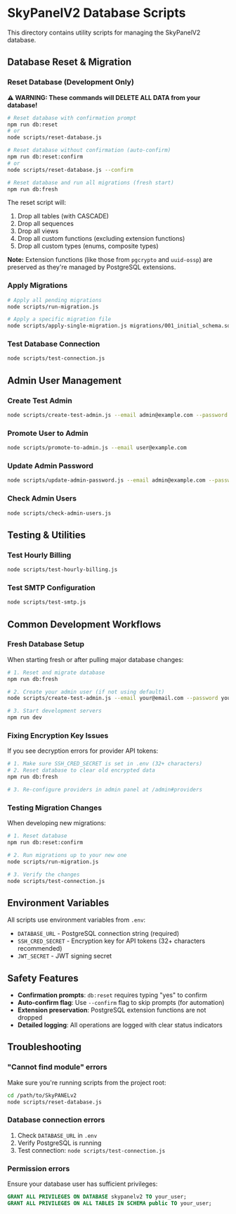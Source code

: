 # SkyPanelV2 Database Scripts

This directory contains utility scripts for managing the SkyPanelV2 database.

## Database Reset & Migration

### Reset Database (Development Only)

**⚠️ WARNING: These commands will DELETE ALL DATA from your database!**

```bash
# Reset database with confirmation prompt
npm run db:reset
# or
node scripts/reset-database.js

# Reset database without confirmation (auto-confirm)
npm run db:reset:confirm
# or
node scripts/reset-database.js --confirm

# Reset database and run all migrations (fresh start)
npm run db:fresh
```

The reset script will:
1. Drop all tables (with CASCADE)
2. Drop all sequences
3. Drop all views
4. Drop all custom functions (excluding extension functions)
5. Drop all custom types (enums, composite types)

**Note:** Extension functions (like those from `pgcrypto` and `uuid-ossp`) are preserved as they're managed by PostgreSQL extensions.

### Apply Migrations

```bash
# Apply all pending migrations
node scripts/run-migration.js

# Apply a specific migration file
node scripts/apply-single-migration.js migrations/001_initial_schema.sql
```

### Test Database Connection

```bash
node scripts/test-connection.js
```

## Admin User Management

### Create Test Admin

```bash
node scripts/create-test-admin.js --email admin@example.com --password admin123
```

### Promote User to Admin

```bash
node scripts/promote-to-admin.js --email user@example.com
```

### Update Admin Password

```bash
node scripts/update-admin-password.js --email admin@example.com --password newpassword123
```

### Check Admin Users

```bash
node scripts/check-admin-users.js
```

## Testing & Utilities

### Test Hourly Billing

```bash
node scripts/test-hourly-billing.js
```

### Test SMTP Configuration

```bash
node scripts/test-smtp.js
```

## Common Development Workflows

### Fresh Database Setup

When starting fresh or after pulling major database changes:

```bash
# 1. Reset and migrate database
npm run db:fresh

# 2. Create your admin user (if not using default)
node scripts/create-test-admin.js --email your@email.com --password yourpassword

# 3. Start development servers
npm run dev
```

### Fixing Encryption Key Issues

If you see decryption errors for provider API tokens:

```bash
# 1. Make sure SSH_CRED_SECRET is set in .env (32+ characters)
# 2. Reset database to clear old encrypted data
npm run db:fresh

# 3. Re-configure providers in admin panel at /admin#providers
```

### Testing Migration Changes

When developing new migrations:

```bash
# 1. Reset database
npm run db:reset:confirm

# 2. Run migrations up to your new one
node scripts/run-migration.js

# 3. Verify the changes
node scripts/test-connection.js
```

## Environment Variables

All scripts use environment variables from `.env`:

- `DATABASE_URL` - PostgreSQL connection string (required)
- `SSH_CRED_SECRET` - Encryption key for API tokens (32+ characters recommended)
- `JWT_SECRET` - JWT signing secret

## Safety Features

- **Confirmation prompts**: `db:reset` requires typing "yes" to confirm
- **Auto-confirm flag**: Use `--confirm` flag to skip prompts (for automation)
- **Extension preservation**: PostgreSQL extension functions are not dropped
- **Detailed logging**: All operations are logged with clear status indicators

## Troubleshooting

### "Cannot find module" errors

Make sure you're running scripts from the project root:

```bash
cd /path/to/SkyPANELv2
node scripts/reset-database.js
```

### Database connection errors

1. Check `DATABASE_URL` in `.env`
2. Verify PostgreSQL is running
3. Test connection: `node scripts/test-connection.js`

### Permission errors

Ensure your database user has sufficient privileges:

```sql
GRANT ALL PRIVILEGES ON DATABASE skypanelv2 TO your_user;
GRANT ALL PRIVILEGES ON ALL TABLES IN SCHEMA public TO your_user;
```

